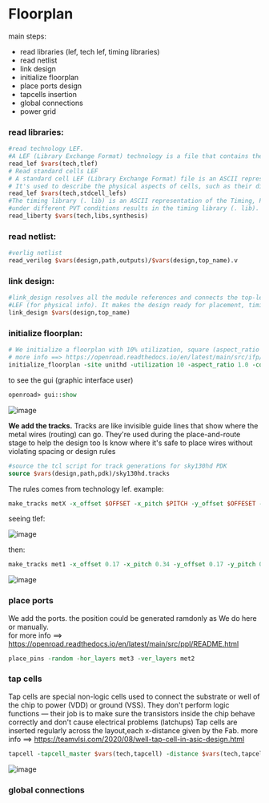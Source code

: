# Floorplan
main steps:
  * read libraries (lef, tech lef, timing libraries)
  * read netlist 
  * link design
  * initialize floorplan
  * place ports design
  * tapcells insertion
  * global connections
  * power grid


### read libraries:

```tcl
#read technology LEF.
#A LEF (Library Exchange Format) technology is a file that contains the manufacturing rules and the physical and electrical characteristics of a VLSI design.
read_lef $vars(tech,tlef)
# Read standard cells LEF
# A standard cell LEF (Library Exchange Format) file is an ASCII representation of the physical layout of standard cells in a VLSI design.
# It's used to describe the physical aspects of cells, such as their dimensions, pin locations, and routing blockages    
read_lef $vars(tech,stdcell_lefs)                                                                                                                                                                               # Read library cells. 
#The timing library (. lib) is an ASCII representation of the Timing, Power and Area associated with the standard cells. Characterization of cells
#under different PVT conditions results in the timing library (. lib). The delay calculation happens based on input transition (Slew) and the output capacitance (Load) 
read_liberty $vars(tech,libs,synthesis)
```
### read netlist:

```tcl
#verlig netlist 
read_verilog $vars(design,path,outputs)/$vars(design,top_name).v
```

### link design:

```tcl
#link_design resolves all the module references and connects the top-level module with the definitions provided by the loaded Liberty (.lib) files and
#LEF (for physical info). It makes the design ready for placement, timing analysis, and optimization.
link_design $vars(design,top_name)
```

### initialize floorplan:
```tcl
# We initialize a floorplan with 10% utilization, square (aspect_ratio 1.0), and with space between the core and die of 4.7
# more info ==> https://openroad.readthedocs.io/en/latest/main/src/ifp/README.html
initialize_floorplan -site unithd -utilization 10 -aspect_ratio 1.0 -core_space 4.7
```
to see the gui (graphic interface user)
```tcl
openroad> gui::show
```
![image](https://github.com/user-attachments/assets/e3dabea9-99a2-4c00-b71d-624914c33c5c)

**We add the tracks.**
Tracks are like invisible guide lines that show where the metal wires (routing) can go. They're used during the place-and-route stage to help the design too ls know where it's safe to place wires without violating spacing or design rules

```tcl
#source the tcl script for track generations for sky130hd PDK
source $vars(design,path,pdk)/sky130hd.tracks
```

The rules comes from technology lef. example:

```tcl
make_tracks metX -x_offset $OFFSET -x_pitch $PITCH -y_offset $OFFESET -y_pitch $PITCH
```
seeing tlef:

![image](https://github.com/user-attachments/assets/24851758-c4b7-406b-b7d9-6e263e0c7671)

then:

```tcl
make_tracks met1 -x_offset 0.17 -x_pitch 0.34 -y_offset 0.17 -y_pitch 0.34
```

![image](https://github.com/user-attachments/assets/0edbef1c-5fde-46b1-b69b-94bba0e3fa3b)


### place ports
We add the ports. the position could be generated ramdonly as We do here or manually. \
for more info ==> https://openroad.readthedocs.io/en/latest/main/src/ppl/README.html

```tcl
place_pins -random -hor_layers met3 -ver_layers met2
```

### tap cells
Tap cells are special non-logic cells used to connect the substrate or well of the chip to power (VDD) or ground (VSS). They don't perform logic functions — their job is to make sure the transistors inside the chip behave correctly and don't cause electrical problems (latchups)
Tap cells are inserted regularly across the layout,each x-distance given by the Fab.
more info ==> https://teamvlsi.com/2020/08/well-tap-cell-in-asic-design.html

```tcl
tapcell -tapcell_master $vars(tech,tapcell) -distance $vars(tech,tapcell_distance)
```

![image](https://github.com/user-attachments/assets/48ffd429-def1-4fd7-8fee-59acb24944ef)

### global connections


